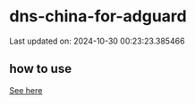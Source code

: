 # dns-china-for-adguard

Last updated on: 2024-10-30 00:23:23.385466

## how to use

[See here](https://github.com/AdguardTeam/AdGuardHome/wiki/Configuration#upstreams-from-file)